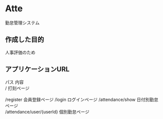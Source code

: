# Atte
勤怠管理システム
## 作成した目的
人事評価のため

## アプリケーションURL
パス	内容	
/	打刻ページ	
<br>
/register	会員登録ページ	
/login	ログインページ	
/attendance/show	日付別勤怠ページ	
/attendance/user/{userId}	個別勤怠ページ	
